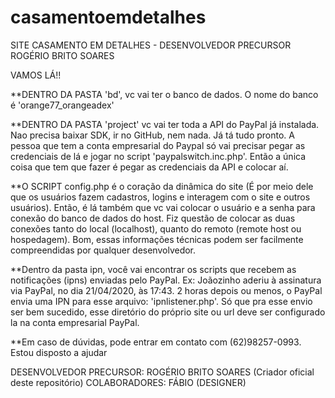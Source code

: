 # casamentoemdetalhes
SITE CASAMENTO EM DETALHES - DESENVOLVEDOR PRECURSOR ROGÉRIO BRITO SOARES

VAMOS LÁ!!

**DENTRO DA PASTA 'bd', vc vai ter o banco de dados. O nome do banco é 'orange77_orangeadex'

**DENTRO DA PASTA 'project' vc vai ter toda a API do PayPal já instalada. Nao precisa baixar SDK, ir no GitHub, nem nada. Já tá tudo pronto. A pessoa que tem a conta empresarial do Paypal só vai precisar pegar as credenciais de lá e jogar no script 'paypalswitch.inc.php'. Então a única coisa que tem que fazer é pegar as credenciais da API e colocar aí.

**O SCRIPT config.php é o coração da dinâmica do site (É por meio dele que os usuários fazem cadastros, logins e interagem com o site e outros usuários). Então, é lá também que vc vai colocar o usuário e a senha para conexão do banco de dados do host. Fiz questão de colocar as duas conexões tanto do local (localhost), quanto do remoto (remote host ou hospedagem). Bom, essas informações técnicas podem ser facilmente compreendidas por qualquer desenvolvedor.

**Dentro da pasta ipn, você vai encontrar os scripts que recebem as notificações (ipns) enviadas pelo PayPal. Ex: Joãozinho aderiu à assinatura via PayPal, no dia 21/04/2020, às 17:43. 2 horas depois ou menos, o PayPal envia uma IPN para esse arquivo: 'ipnlistener.php'. Só que pra esse envio ser bem sucedido, esse diretório do próprio site ou url deve ser configurado la na conta empresarial PayPal.

**Em caso de dúvidas, pode entrar em contato com (62)98257-0993. Estou disposto a ajudar

DESENVOLVEDOR PRECURSOR: ROGÉRIO BRITO SOARES (Criador oficial deste repositório)
COLABORADORES: FÁBIO (DESIGNER)
